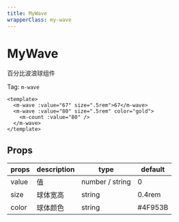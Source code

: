 ```yaml
---
title: MyWave
wrapperClass: my-wave
---
```


# MyWave

百分比波浪球组件

Tag: `m-wave`

```vue demo
<template>
  <m-wave :value="67" size=".5rem">67</m-wave>
  <m-wave :value="80" size=".5rem" color="gold">
    <m-count :value="80" />
  </m-wave>
</template>
```

## Props

| props | description | type            | default |
| ----- | ----------- | --------------- | ------- |
| value | 值          | number / string | 0       |
| size  | 球体宽高    | string          | 0.4rem  |
| color | 球体颜色    | string          | #4F953B |
